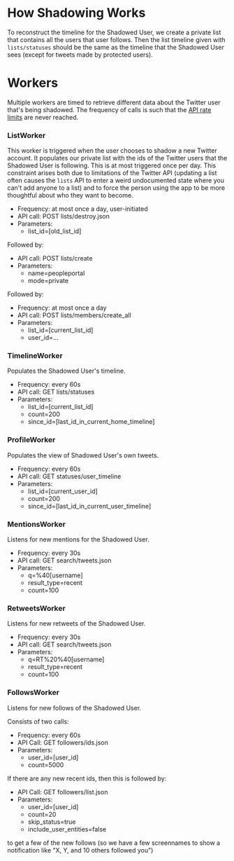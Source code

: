 # How Shadowing Works

To reconstruct the timeline for the Shadowed User, we create a
private list that contains all the users that user follows. Then the
list timeline given with `lists/statuses` should be the same as the
timeline that the Shadowed User sees (except for tweets made by
protected users).

# Workers

Multiple workers are timed to retrieve different data about the Twitter
user that's being shadowed. The frequency of calls is such that the
[API rate limits](https://dev.twitter.com/rest/public/rate-limits) are
never reached.

### ListWorker

This worker is triggered when the user chooses to shadow a new Twitter
account. It populates our private list with the ids of the Twitter users that the
Shadowed User is following. This is at most triggered once per
day. This constraint arises both due to limitations of the Twitter API
(updating a list often causes the `lists` API to enter a
weird undocumented state where you can't add anyone to a list)
and to force the person using the app to be more thoughtful about who
they want to become.

- Frequency: at most once a day, user-initiated
- API call: POST lists/destroy.json
- Parameters:
  * list_id=[old_list_id]

Followed by:

- API call: POST lists/create
- Parameters:
  * name=peopleportal
  * mode=private

Followed by:

- Frequency: at most once a day
- API call: POST lists/members/create_all
- Parameters:
  * list_id=[current_list_id]
  * user_id=...

### TimelineWorker

Populates the Shadowed User's timeline.

- Frequency: every 60s
- API call: GET lists/statuses
- Parameters:
  * list_id=[current_list_id]
  * count=200
  * since_id=[last_id_in_current_home_timeline]

### ProfileWorker

Populates the view of Shadowed User's own tweets.

- Frequency: every 60s
- API call: GET statuses/user_timeline
- Parameters:
  * list_id=[current_user_id]
  * count=200
  * since_id=[last_id_in_current_user_timeline]

### MentionsWorker

Listens for new mentions for the Shadowed User.

- Frequency: every 30s
- API call: GET search/tweets.json
- Parameters:
  * q=%40[username]
  * result_type=recent
  * count=100

### RetweetsWorker

Listens for new retweets of the Shadowed User.

- Frequency: every 30s
- API call: GET search/tweets.json
- Parameters:
  * q=RT%20%40[username]
  * result_type=recent
  * count=100

### FollowsWorker

Listens for new follows of the Shadowed User.

Consists of two calls:

- Frequency: every 60s
- API Call: GET followers/ids.json
- Parameters:
  * user_id=[user_id]
  * count=5000

If there are any new recent ids, then this is followed by:

- API Call: GET followers/list.json
- Parameters:
  * user_id=[user_id]
  * count=20
  * skip_status=true
  * include_user_entities=false

to get a few of the new follows (so we have a few screennames to show
a notification like "X, Y, and 10 others followed you")
